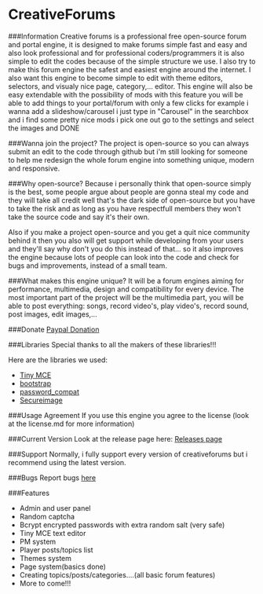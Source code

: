 CreativeForums
==============

###Information
Creative forums is a professional free open-source forum and portal engine, it is designed to make forums simple fast and easy and also look professional and for professional coders/programmers it is also simple to edit the codes because of the simple structure we use. I also try to make this forum engine the safest and easiest engine around the internet. I also want this engine to become simple to edit with theme editors, selectors, and visualy nice page, category,... editor. This engine will also be easy extendable with the possibility of mods with this feature you will be able to add things to your portal/forum with only a few clicks for example i wanna add a slideshow/carousel i just type in "Carousel" in the searchbox and i find some pretty nice mods i pick one out go to the settings and select the images and DONE

###Wanna join the project?
The project is open-source so you can always submit an edit to the code through github but i'm still looking for someone to help me redesign the whole forum engine into something unique, modern and responsive.

###Why open-source?
Because i personally think that open-source simply is the best, some people argue about people are gonna steal my code and they will take all credit well that's the dark side of open-source but you have to take the risk and as long as you have respectfull members they won't take the source code and say it's their own.

Also if you make a project open-source and you get a quit nice community behind it then you also will get support while developing from your users and they'll say why don't you do this instead of that... so it also improves the engine because lots of people can look into the code and check for bugs and improvements, instead of a small team.

###What makes this engine unique?
It will be a forum engines aiming for performance, multimedia, design and compatibility for every device. The most important part of the project will be the multimedia part, you will be able to post everything: songs, record video's, play video's, record sound, post images, edit images,...

###Donate
[Paypal Donation](https://www.paypal.com/cgi-bin/webscr?cmd=_donations&business=3M2GLXPQW9VD6&lc=NL&item_name=Creative%20Forums&currency_code=EUR&bn=PP-DonationsBF%3Abtn_donateCC_LG.gif%3ANonHosted)

###Libraries
Special thanks to all the makers of these libraries!!!

Here are the libraries we used:
- [Tiny MCE](http://www.tinymce.com/)
- [bootstrap](http://getbootstrap.com/)
- [password_compat](https://github.com/ircmaxell/password_compat)
- [Secureimage](http://www.phpcaptcha.org/)

###Usage Agreement
If you use this engine you agree to the license (look at the license.md for more information)

###Current Version
Look at the release page here: [Releases page](https://github.com/MrDamaru/CreativeForums/releases)

###Support
Normally, i fully support every version of creativeforums but i recommend using the latest version.

###Bugs
Report bugs [here](https://github.com/MrDamaru/CreativeForums/issues)

###Features
- Admin and user panel
- Random captcha
- Bcrypt encrypted passwords with extra random salt (very safe)
- Tiny MCE text editor
- PM system
- Player posts/topics list
- Themes system
- Page system(basics done)
- Creating topics/posts/categories....(all basic forum features)
- More to come!!!
